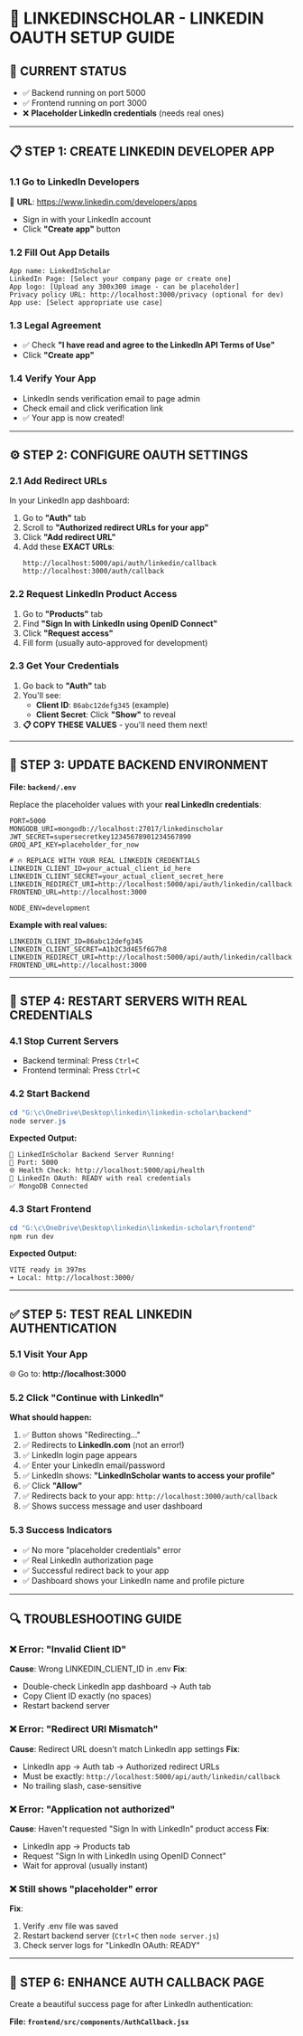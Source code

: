 # 🔐 LINKEDINSCHOLAR - LINKEDIN OAUTH SETUP GUIDE

## 🎯 **CURRENT STATUS**
- ✅ Backend running on port 5000
- ✅ Frontend running on port 3000  
- ❌ **Placeholder LinkedIn credentials** (needs real ones)

---

## 📋 **STEP 1: CREATE LINKEDIN DEVELOPER APP**

### **1.1 Go to LinkedIn Developers**
🔗 **URL**: https://www.linkedin.com/developers/apps
- Sign in with your LinkedIn account
- Click **"Create app"** button

### **1.2 Fill Out App Details**
```
App name: LinkedInScholar
LinkedIn Page: [Select your company page or create one]
App logo: [Upload any 300x300 image - can be placeholder]
Privacy policy URL: http://localhost:3000/privacy (optional for dev)
App use: [Select appropriate use case]
```

### **1.3 Legal Agreement**  
- ✅ Check **"I have read and agree to the LinkedIn API Terms of Use"**
- Click **"Create app"**

### **1.4 Verify Your App**
- LinkedIn sends verification email to page admin
- Check email and click verification link
- ✅ Your app is now created!

---

## ⚙️ **STEP 2: CONFIGURE OAUTH SETTINGS**

### **2.1 Add Redirect URLs**
In your LinkedIn app dashboard:
1. Go to **"Auth"** tab
2. Scroll to **"Authorized redirect URLs for your app"**
3. Click **"Add redirect URL"**
4. Add these **EXACT URLs**:
   ```
   http://localhost:5000/api/auth/linkedin/callback
   http://localhost:3000/auth/callback
   ```

### **2.2 Request LinkedIn Product Access**
1. Go to **"Products"** tab
2. Find **"Sign In with LinkedIn using OpenID Connect"**
3. Click **"Request access"**
4. Fill form (usually auto-approved for development)

### **2.3 Get Your Credentials**
1. Go back to **"Auth"** tab
2. You'll see:
   - **Client ID**: `86abc12defg345` (example)
   - **Client Secret**: Click **"Show"** to reveal
3. **📋 COPY THESE VALUES** - you'll need them next!

---

## 🔧 **STEP 3: UPDATE BACKEND ENVIRONMENT**

**File: `backend/.env`**

Replace the placeholder values with your **real LinkedIn credentials**:

```env
PORT=5000
MONGODB_URI=mongodb://localhost:27017/linkedinscholar
JWT_SECRET=supersecretkey12345678901234567890
GROQ_API_KEY=placeholder_for_now

# 🔥 REPLACE WITH YOUR REAL LINKEDIN CREDENTIALS
LINKEDIN_CLIENT_ID=your_actual_client_id_here
LINKEDIN_CLIENT_SECRET=your_actual_client_secret_here
LINKEDIN_REDIRECT_URI=http://localhost:5000/api/auth/linkedin/callback
FRONTEND_URL=http://localhost:3000

NODE_ENV=development
```

**Example with real values:**
```env
LINKEDIN_CLIENT_ID=86abc12defg345  
LINKEDIN_CLIENT_SECRET=A1b2C3d4E5f6G7h8
LINKEDIN_REDIRECT_URI=http://localhost:5000/api/auth/linkedin/callback
FRONTEND_URL=http://localhost:3000
```

---

## 🚀 **STEP 4: RESTART SERVERS WITH REAL CREDENTIALS**

### **4.1 Stop Current Servers**
- Backend terminal: Press `Ctrl+C`
- Frontend terminal: Press `Ctrl+C`

### **4.2 Start Backend**
```powershell
cd "G:\c\OneDrive\Desktop\linkedin\linkedin-scholar\backend"
node server.js
```

**Expected Output:**
```
🚀 LinkedInScholar Backend Server Running!
📍 Port: 5000
🌐 Health Check: http://localhost:5000/api/health
🔗 LinkedIn OAuth: READY with real credentials
✅ MongoDB Connected
```

### **4.3 Start Frontend**
```powershell
cd "G:\c\OneDrive\Desktop\linkedin\linkedin-scholar\frontend"  
npm run dev
```

**Expected Output:**
```
VITE ready in 397ms
➜ Local: http://localhost:3000/
```

---

## ✅ **STEP 5: TEST REAL LINKEDIN AUTHENTICATION**

### **5.1 Visit Your App**
🌐 Go to: **http://localhost:3000**

### **5.2 Click "Continue with LinkedIn"**
**What should happen:**
1. ✅ Button shows "Redirecting..." 
2. ✅ Redirects to **LinkedIn.com** (not an error!)
3. ✅ LinkedIn login page appears
4. ✅ Enter your LinkedIn email/password
5. ✅ LinkedIn shows: **"LinkedInScholar wants to access your profile"**
6. ✅ Click **"Allow"**
7. ✅ Redirects back to your app: `http://localhost:3000/auth/callback`
8. ✅ Shows success message and user dashboard

### **5.3 Success Indicators**
- ✅ No more "placeholder credentials" error
- ✅ Real LinkedIn authorization page
- ✅ Successful redirect back to your app
- ✅ Dashboard shows your LinkedIn name and profile picture

---

## 🔍 **TROUBLESHOOTING GUIDE**

### **❌ Error: "Invalid Client ID"**
**Cause**: Wrong LINKEDIN_CLIENT_ID in .env
**Fix**: 
- Double-check LinkedIn app dashboard → Auth tab
- Copy Client ID exactly (no spaces)
- Restart backend server

### **❌ Error: "Redirect URI Mismatch"** 
**Cause**: Redirect URL doesn't match LinkedIn app settings
**Fix**:
- LinkedIn app → Auth tab → Authorized redirect URLs
- Must be exactly: `http://localhost:5000/api/auth/linkedin/callback`
- No trailing slash, case-sensitive

### **❌ Error: "Application not authorized"**
**Cause**: Haven't requested "Sign In with LinkedIn" product access
**Fix**:
- LinkedIn app → Products tab
- Request "Sign In with LinkedIn using OpenID Connect"
- Wait for approval (usually instant)

### **❌ Still shows "placeholder" error**
**Fix**:
1. Verify .env file was saved
2. Restart backend server (`Ctrl+C` then `node server.js`)
3. Check server logs for "LinkedIn OAuth: READY"

---

## 🎨 **STEP 6: ENHANCE AUTH CALLBACK PAGE**

Create a beautiful success page for after LinkedIn authentication:

**File: `frontend/src/components/AuthCallback.jsx`**